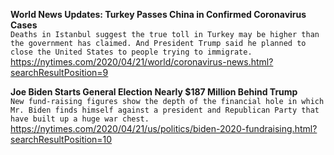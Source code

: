 **World News Updates: Turkey Passes China in Confirmed Coronavirus Cases**\
`Deaths in Istanbul suggest the true toll in Turkey may be higher than the government has claimed. And President Trump said he planned to close the United States to people trying to immigrate.`\
https://nytimes.com/2020/04/21/world/coronavirus-news.html?searchResultPosition=9

**Joe Biden Starts General Election Nearly $187 Million Behind Trump**\
`New fund-raising figures show the depth of the financial hole in which Mr. Biden finds himself against a president and Republican Party that have built up a huge war chest.`\
https://nytimes.com/2020/04/21/us/politics/biden-2020-fundraising.html?searchResultPosition=10

